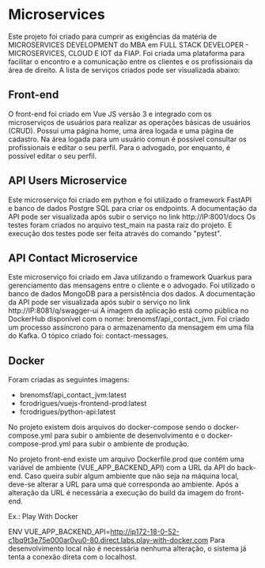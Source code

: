 # Microservices

Este projeto foi criado para cumprir as exigências da matéria de MICROSERVICES DEVELOPMENT do MBA em FULL STACK DEVELOPER - MICROSERVICES, CLOUD E IOT da FIAP.
Foi criada uma plataforma para facilitar o encontro e a comunicação entre os clientes e os profissionais da área de direito.
A lista de serviços criados pode ser visualizada abaixo:

## Front-end

O front-end foi criado em Vue JS versão 3 e integrado com os microserviços de usuários para realizar as operações básicas de usuários (CRUD).
Possui uma página home, uma área logada e uma página de cadastro.
Na área logada para um usuário comun é possível consultar os profissionais e editar o seu perfil.
Para o advogado, por enquanto, é possível editar o seu perfil.


## API Users Microservice

Este microserviço foi criado em python e foi utilizado o framework FastAPI e banco de dados Postgre SQL para criar os endpoints.
A documentação da API pode ser visualizada após subir o serviço no link http://IP:8001/docs
Os testes foram criados no arquivo test_main na pasta raiz do projeto.
E execução dos testes pode ser feita através do comando "pytest".

## API Contact Microservice

Este microserviço foi criado em Java utilizando o framework Quarkus para gerenciamento das mensagens entre o cliente e o advogado.
Foi utilizado o banco de dados MongoDB para a persistência dos dados.
A documentação da API pode ser visualizada após subir o serviço no link http://IP:8081/q/swagger-ui 
A imagem da aplicação está como pública no DockerHub disponível com o nome: brenomsf/api_contact_jvm.
Foi criado um processo assíncrono para o armazenamento da mensagem em uma fila do Kafka.
O tópico criado foi: contact-messages.

## Docker

Foram criadas as seguintes imagens:

- brenomsf/api_contact_jvm:latest
- fcrodrigues/vuejs-frontend-prod:latest
- fcrodrigues/python-api:latest

No projeto existem dois arquivos do docker-compose sendo o docker-compose.yml para subir o ambiente de desenvolvimento e o docker-compose-prod.yml para subir o ambiente de produção.

No projeto front-end existe um arquivo Dockerfile.prod que contém uma variável de ambiente (VUE_APP_BACKEND_API) com a URL da API do back-end.
Caso queira subir algum ambiente que não seja na máquina local, deve-se alterar a URL para uma que corresponda ao ambiente.
Após a alteração da URL é necessária a execução do build da imagem do front-end.

Ex.: Play With Docker

ENV VUE_APP_BACKEND_API=http://ip172-18-0-52-c1bq9t3e75e000ar0vu0-80.direct.labs.play-with-docker.com
Para desenvolvimento local não é necessária nenhuma alteração, o sistema já tenta a conexão direta com o localhost.
